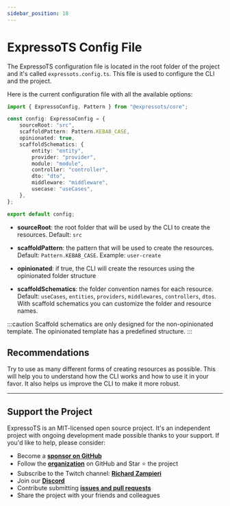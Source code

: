 ```yaml
---
sidebar_position: 18
---
```


# ExpressoTS Config File

The ExpressoTS configuration file is located in the root folder of the project and it's called `expressots.config.ts`. This file is used to configure the CLI and the project.

Here is the current configuration file with all the available options:

```typescript
import { ExpressoConfig, Pattern } from "@expressots/core";

const config: ExpressoConfig = {
    sourceRoot: "src",
    scaffoldPattern: Pattern.KEBAB_CASE,
    opinionated: true,
    scaffoldSchematics: {
        entity: "entity",
        provider: "provider",
        module: "module",
        controller: "controller",
        dto: "dto",
        middleware: "middleware",
        usecase: "useCases",
    },
};

export default config;
```

-   **sourceRoot**: the root folder that will be used by the CLI to create the resources. Default: `src`

-   **scaffoldPattern**: the pattern that will be used to create the resources. Default: `Pattern.KEBAB_CASE`. Example: `user-create`

-   **opinionated**: if true, the CLI will create the resources using the opinionated folder structure

-   **scaffoldSchematics**: the folder convention names for each resource. Default: `useCases`, `entities`, `providers`, `middlewares`, `controllers`, `dtos`. With scaffold schematics you can customize the folder and resource names.

:::caution
Scaffold schematics are only designed for the non-opinionated template. The opinionated template has a predefined structure.
:::

## Recommendations

Try to use as many different forms of creating resources as possible. This will help you to understand how the CLI works and how to use it in your favor. It also helps us improve the CLI to make it more robust.

---

## Support the Project

ExpressoTS is an MIT-licensed open source project. It's an independent project with ongoing development made possible thanks to your support. If you'd like to help, please consider:

-   Become a **[sponsor on GitHub](https://github.com/sponsors/expressots)**
-   Follow the **[organization](https://github.com/expressots)** on GitHub and Star ⭐ the project
-   Subscribe to the Twitch channel: **[Richard Zampieri](https://www.twitch.tv/richardzampieri)**
-   Join our **[Discord](https://discord.com/invite/PyPJfGK)**
-   Contribute submitting **[issues and pull requests](https://github.com/expressots/expressots/issues/new/choose)**
-   Share the project with your friends and colleagues

```

```
